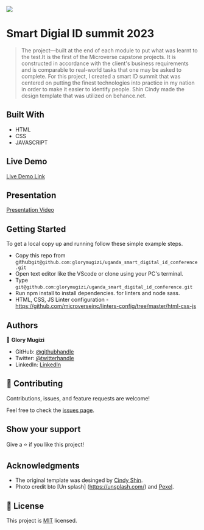 ![](https://img.shields.io/badge/Microverse-blueviolet)

# Smart Digial ID summit 2023

> The project—built at the end of each module to put what was learnt to the test.It is the first of the Microverse capstone projects. It is constructed in accordance with the client's business requirements and is comparable to real-world tasks that one may be asked to complete. For this project, I created a smart ID summit that was centered on putting the finest technologies into practice in my nation in order to make it easier to identify people. Shin Cindy made the design template that was utilized on behance.net.

## Built With

- HTML
- CSS
- JAVASCRIPT

## Live Demo

[Live Demo Link](https://glorymugizi.github.io/uganda_smart_digital_id_conference/)

## Presentation

[Presentation Video](https://www.loom.com/share/cd9393f427f2473e96af33d3a369e688)

## Getting Started

To get a local copy up and running follow these simple example steps.

- Copy this repo from github`git@github.com:glorymugizi/uganda_smart_digital_id_conference.git`
- Open text editor like the VScode or clone using your PC's terminal.
- Type `git@github.com:glorymugizi/uganda_smart_digital_id_conference.git`
- Run npm install to install dependencies. for linters and node sass.
- HTML, CSS, JS Linter configuration - https://github.com/microverseinc/linters-config/tree/master/html-css-js

## Authors

👤 **Glory Mugizi**

- GitHub: [@githubhandle](https://github.com/glorymugizi)
- Twitter: [@twitterhandle]()
- LinkedIn: [LinkedIn]()

## 🤝 Contributing

Contributions, issues, and feature requests are welcome!

Feel free to check the [issues page](https://github.com/glorymugizi/uganda_smart_digital_id_conference/issues).

## Show your support

Give a ⭐️ if you like this project!

## Acknowledgments

- The original template was desinged by [Cindy Shin](https://www.behance.net/gallery/29845175/CC-Global-Summit-2015).
- Photo credit bto [Un splash] (https://unsplash.com/) and [Pexel](https://www.pexels.com/).

## 📝 License

This project is [MIT](./MIT.md) licensed.
